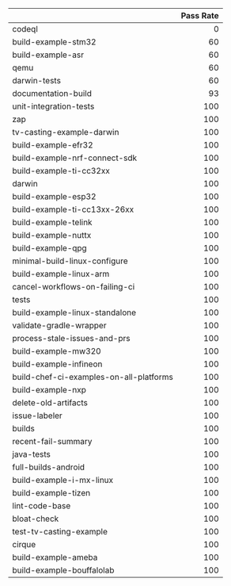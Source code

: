 |                                         |   Pass Rate |
|:----------------------------------------|------------:|
| codeql                                  |           0 |
| build-example-stm32                     |          60 |
| build-example-asr                       |          60 |
| qemu                                    |          60 |
| darwin-tests                            |          60 |
| documentation-build                     |          93 |
| unit-integration-tests                  |         100 |
| zap                                     |         100 |
| tv-casting-example-darwin               |         100 |
| build-example-efr32                     |         100 |
| build-example-nrf-connect-sdk           |         100 |
| build-example-ti-cc32xx                 |         100 |
| darwin                                  |         100 |
| build-example-esp32                     |         100 |
| build-example-ti-cc13xx-26xx            |         100 |
| build-example-telink                    |         100 |
| build-example-nuttx                     |         100 |
| build-example-qpg                       |         100 |
| minimal-build-linux-configure           |         100 |
| build-example-linux-arm                 |         100 |
| cancel-workflows-on-failing-ci          |         100 |
| tests                                   |         100 |
| build-example-linux-standalone          |         100 |
| validate-gradle-wrapper                 |         100 |
| process-stale-issues-and-prs            |         100 |
| build-example-mw320                     |         100 |
| build-example-infineon                  |         100 |
| build-chef-ci-examples-on-all-platforms |         100 |
| build-example-nxp                       |         100 |
| delete-old-artifacts                    |         100 |
| issue-labeler                           |         100 |
| builds                                  |         100 |
| recent-fail-summary                     |         100 |
| java-tests                              |         100 |
| full-builds-android                     |         100 |
| build-example-i-mx-linux                |         100 |
| build-example-tizen                     |         100 |
| lint-code-base                          |         100 |
| bloat-check                             |         100 |
| test-tv-casting-example                 |         100 |
| cirque                                  |         100 |
| build-example-ameba                     |         100 |
| build-example-bouffalolab               |         100 |